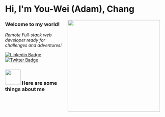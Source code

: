 <h1> Hi, I'm You-Wei (Adam), Chang</h1>
<img align='right' src="https://user-images.githubusercontent.com/63560332/139526775-c5ba01e1-6210-46af-94a7-83939c8542dc.gif" height="300">
<h3>Welcome to my world!</h3>

<p><em>Remote Full-stack web developer ready for challenges and adventures!</em></p>
 
[![Linkedin Badge](https://img.shields.io/badge/-Adam%20Chang-blue?style=flat-square&logo=Linkedin&logoColor=white&link=https://www.linkedin.com/in/adam-c-1549b8a2/)](https://www.linkedin.com/in/adam-c-1549b8a2/)
[![Twitter Badge](https://img.shields.io/badge/-@AdamChang3_-1ca0f1?style=flat-square&labelColor=1ca0f1&logo=twitter&logoColor=white&link=https://twitter.com/AdamChang3)](https://twitter.com/AdamChang3)


### <img src="https://media.giphy.com/media/LVrHEIxyJRaq89XlwN/giphy.gif" width="50"> Here are some things about me





